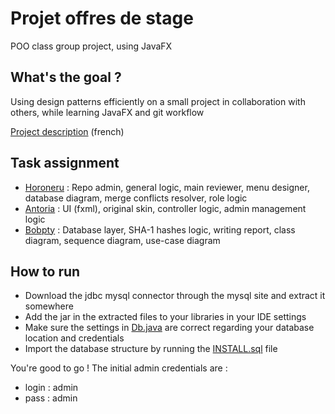 # Projet offres de stage 
POO class group project, using JavaFX

## What's the goal ?

Using design patterns efficiently on a small project in collaboration with others, while learning JavaFX and git workflow

[Project description](http://puu.sh/usywA/59c0bce468.pdf) (french)

## Task assignment
- [Horoneru](https://github.com/Horoneru) : Repo admin, general logic, main reviewer, menu designer, database diagram, merge conflicts resolver, role logic
- [Antoria](https://github.com/Antoria) : UI (fxml), original skin, controller logic, admin management logic
- [Bobpty](https://github.com/Bobpty) : Database layer, SHA-1 hashes logic, writing report, class diagram, sequence diagram, use-case diagram

## How to run
- Download the jdbc mysql connector through the mysql site and extract it somewhere
- Add the jar in the extracted files to your libraries in your IDE settings
- Make sure the settings in [Db.java](src/fr/cils/projet/stage/Db.java) are correct regarding your database location and credentials
- Import the database structure by running the [INSTALL.sql](INSTALL.sql) file

You're good to go ! The initial admin credentials are : 
- login : admin
- pass : admin
